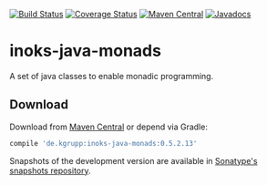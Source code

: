 [![Build Status](https://travis-ci.org/kgrupp/inoks-java-monads.svg?branch=master)](https://travis-ci.org/kgrupp/inoks-java-monads)
[![Coverage Status](https://coveralls.io/repos/github/kgrupp/inoks-java-monads/badge.svg?branch=master)](https://coveralls.io/github/kgrupp/inoks-java-monads?branch=master)
[![Maven Central](https://img.shields.io/maven-central/v/de.kgrupp/inoks-java-monads.svg?label=Maven%20Central)](https://search.maven.org/search?q=g:%22de.kgrupp%22%20AND%20a:%22inoks-java-monads%22)
[![Javadocs](http://www.javadoc.io/badge/de.kgrupp/inoks-java-monads.svg)](http://www.javadoc.io/doc/de.kgrupp/inoks-java-monads)

# inoks-java-monads
A set of java classes to enable monadic programming.

## Download

Download from [Maven Central][maven] or depend via Gradle:

```gradle
compile 'de.kgrupp:inoks-java-monads:0.5.2.13'
```

Snapshots of the development version are available in [Sonatype's snapshots repository][snapshots].

[maven]: https://maven-badges.herokuapp.com/maven-central/de.kgrupp/inoks-java-monads
[snapshots]: https://oss.sonatype.org/content/repositories/snapshots